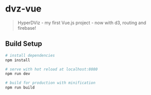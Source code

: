 # dvz-vue

> HyperDViz - my first Vue.js project - now with d3, routing and firebase!

## Build Setup

``` bash
# install dependencies
npm install

# serve with hot reload at localhost:8080
npm run dev

# build for production with minification
npm run build
```


